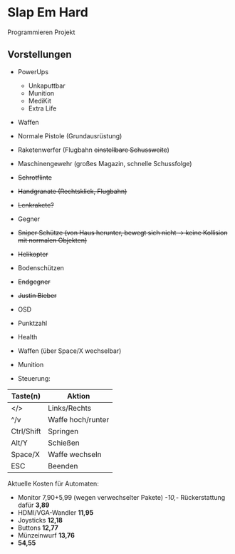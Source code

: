 Slap Em Hard
============

Programmieren Projekt

Vorstellungen
-------------
* PowerUps
  * Unkaputtbar
  * Munition
  * MediKit
  * Extra Life
* Waffen
 * Normale Pistole (Grundausrüstung)
 * Raketenwerfer (Flugbahn ~~einstellbare Schussweite~~)
 * Maschinengewehr (großes Magazin, schnelle Schussfolge)
 * ~~Schrotflinte~~
 * ~~Handgranate (Rechtsklick, Flugbahn)~~
 * ~~Lenkrakete?~~
* Gegner
 * ~~Sniper Schütze (von Haus herunter, bewegt sich nicht -> keine Kollision mit normalen Objekten)~~
 * ~~Helikopter~~
 * Bodenschützen
* ~~Endgegner~~
 * ~~Justin Bieber~~

* OSD
 * Punktzahl
 * Health
 * Waffen (über Space/X wechselbar)
  * Munition

* Steuerung:

| Taste(n)   | Aktion            |
| ---------- | ----------------- |
| </>        | Links/Rechts      |
| ^/v        | Waffe hoch/runter |
| Ctrl/Shift | Springen          |
| Alt/Y      | Schießen          |
| Space/X    | Waffe wechseln    |
| ESC        | Beenden           |

Aktuelle Kosten für Automaten:

* Monitor 7,90+5,99 (wegen verwechselter Pakete) *-10,-* Rückerstattung dafür **3,89**
* HDMI/VGA-Wandler **11,95**
* Joysticks **12,18**
* Buttons **12,77**
* Münzeinwurf **13,76**
 * **54,55**

